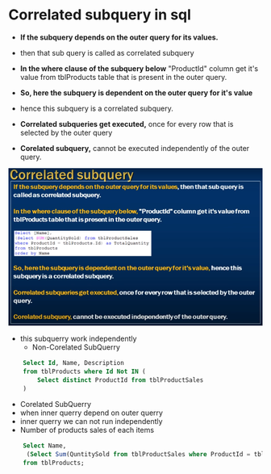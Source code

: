 # Correlated subquery in sql

- **If the subquery depends on the outer query for its values.**
- then that sub query is called as correlated subquery

- **In the where clause of the subquery below** "ProductId" column get it's value from tblProducts table that is present in the outer query.

- **So, here the subquery is dependent on the outer query for it's value**
- hence this subquery is a correlated subquery.

- **Correlated subqueries get executed,** once for every row that is selected by the outer query

- **Corelated subquery,** cannot be executed independently of the outer query.

<img src="./img/C_50.png" />

- this subquerry work independently 
    - Non-Corelated SubQuerry
```sql
    Select Id, Name, Description
    from tblProducts where Id Not IN (
        Select distinct ProductId from tblProductSales
    )
```

- Corelated SubQuerry 
- when inner querry depend on outer querry
- inner querry we can not run independently 
- Number of products sales of each items 

```sql 
    Select Name, 
     (Select Sum(QuntitySold from tblProductSales where ProductId = tblProducts.ProductId))
    from tblProducts;
```